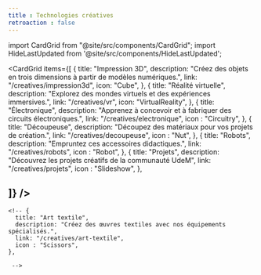 ```yaml
---
title : Technologies créatives
retroaction : false
---
```


import CardGrid from "@site/src/components/CardGrid";
import HideLastUpdated from '@site/src/components/HideLastUpdated';

<HideLastUpdated/>

<CardGrid
  items={[
    {
      title: "Impression 3D",
      description: "Créez des objets en trois dimensions à partir de modèles numériques.",
      link: "/creatives/impression3d",
      icon: "Cube",
    },
    {
      title: "Réalité virtuelle",
      description: "Explorez des mondes virtuels et des expériences immersives.",
      link: "/creatives/vr",
      icon: "VirtualReality",
    },
    {
      title: "Électronique",
      description: "Apprenez à concevoir et à fabriquer des circuits électroniques.",
      link: "/creatives/electronique",
      icon : "Circuitry",
    },
    {
      title: "Découpeuse",
      description: "Découpez des matériaux pour vos projets de création.",
      link: "/creatives/decoupeuse",
      icon : "Nut",
    },
    {
      title: "Robots",
      description: "Empruntez ces accessoires didactiques.",
      link: "/creatives/robots",
      icon : "Robot",
    },
    {
      title: "Projets",
      description: "Découvrez les projets créatifs de la communauté UdeM",
      link: "/creatives/projets",
      icon : "Slideshow",
    },
    
  ]}
/>
---
    <!-- {
      title: "Art textile",
      description: "Créez des œuvres textiles avec nos équipements spécialisés.",
      link: "/creatives/art-textile",
      icon : "Scissors",
    },

     -->